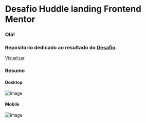 <h1>Desafio Huddle landing Frontend Mentor</h1>
<h3>Olá!</h3>
<h3>Repositorio dedicado ao resultado do <a href="https://www.frontendmentor.io/challenges/huddle-landing-page-with-a-single-introductory-section-B_2Wvxgi0">Desafio<a>.</h3>
<a href ="https://pedroallvs.github.io/huddle_page/"> Visualizar</a>
<h3>Resumo</h3>
<h4>Desktop</h4> 

![image](https://user-images.githubusercontent.com/83611929/228814700-85746767-d5b2-4e13-8935-5dcaf83ec40c.png)

<h4>Mobile</h4> 

![image](https://user-images.githubusercontent.com/83611929/228817065-81c17f3c-feb3-4942-ae6e-9a89ea9fec19.png)

